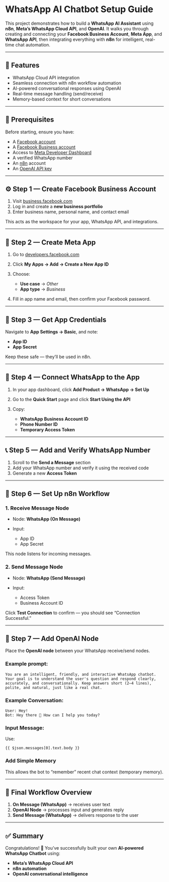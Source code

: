 
# WhatsApp AI Chatbot Setup Guide

This project demonstrates how to build a **WhatsApp AI Assistant** using **n8n**, **Meta’s WhatsApp Cloud API**, and **OpenAI**.
It walks you through creating and connecting your **Facebook Business Account**, **Meta App**, and **WhatsApp API**, then integrating everything with **n8n** for intelligent, real-time chat automation.

---

## 🚀 Features

* WhatsApp Cloud API integration
* Seamless connection with n8n workflow automation
* AI-powered conversational responses using OpenAI
* Real-time message handling (send/receive)
* Memory-based context for short conversations

---

## 🧩 Prerequisites

Before starting, ensure you have:

* A [Facebook account](https://www.facebook.com/)
* A [Facebook Business account](https://business.facebook.com/)
* Access to [Meta Developer Dashboard](https://developers.facebook.com/)
* A verified WhatsApp number
* An [n8n](https://n8n.io/) account
* An [OpenAI API key](https://platform.openai.com/)

---

## ⚙️ Step 1 — Create Facebook Business Account

1. Visit [business.facebook.com](https://business.facebook.com/)
2. Log in and create a **new business portfolio**
3. Enter business name, personal name, and contact email

This acts as the workspace for your app, WhatsApp API, and integrations.

---

## 🧱 Step 2 — Create Meta App

1. Go to [developers.facebook.com](https://developers.facebook.com/)
2. Click **My Apps → Add → Create a New App ID**
3. Choose:

   * **Use case** → *Other*
   * **App type** → *Business*
4. Fill in app name and email, then confirm your Facebook password.

---

## 🔑 Step 3 — Get App Credentials

Navigate to **App Settings → Basic**, and note:

* **App ID**
* **App Secret**

Keep these safe — they’ll be used in n8n.

---

## 💬 Step 4 — Connect WhatsApp to the App

1. In your app dashboard, click **Add Product → WhatsApp → Set Up**
2. Go to the **Quick Start** page and click **Start Using the API**
3. Copy:

   * **WhatsApp Business Account ID**
   * **Phone Number ID**
   * **Temporary Access Token**

---

## 📞 Step 5 — Add and Verify WhatsApp Number

1. Scroll to the **Send a Message** section
2. Add your WhatsApp number and verify it using the received code
3. Generate a new **Access Token**

---

## 🔄 Step 6 — Set Up n8n Workflow

### 1. **Receive Message Node**

* Node: **WhatsApp (On Message)**
* Input:

  * App ID
  * App Secret

This node listens for incoming messages.

### 2. **Send Message Node**

* Node: **WhatsApp (Send Message)**
* Input:

  * Access Token
  * Business Account ID

Click **Test Connection** to confirm — you should see “Connection Successful.”

---

## 🧠 Step 7 — Add OpenAI Node

Place the **OpenAI node** between your WhatsApp receive/send nodes.

### Example prompt:

```
You are an intelligent, friendly, and interactive WhatsApp chatbot.
Your goal is to understand the user's question and respond clearly,
accurately, and conversationally. Keep answers short (2–4 lines),
polite, and natural, just like a real chat.
```

### Example Conversation:

```
User: Hey!
Bot: Hey there 👋 How can I help you today?
```

### Input Message:

Use:

```
{{ $json.messages[0].text.body }}
```

### Add Simple Memory

This allows the bot to “remember” recent chat context (temporary memory).

---

## 🔁 Final Workflow Overview

1. **On Message (WhatsApp)** → receives user text
2. **OpenAI Node** → processes input and generates reply
3. **Send Message (WhatsApp)** → delivers response to the user

---

## ✅ Summary

Congratulations! 🎉
You’ve successfully built your own **AI-powered WhatsApp Chatbot** using:

* **Meta’s WhatsApp Cloud API**
* **n8n automation**
* **OpenAI conversational intelligence**

